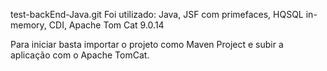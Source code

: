 test-backEnd-Java.git
Foi utilizado: Java, JSF com primefaces, HQSQL in-memory, CDI, Apache Tom Cat 9.0.14

Para iniciar basta importar o projeto como Maven Project e subir a aplicação com o Apache TomCat.
